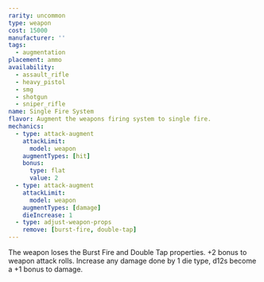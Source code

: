 ```yaml
---
rarity: uncommon
type: weapon
cost: 15000
manufacturer: ''
tags:
  - augmentation
placement: ammo
availability:
  - assault_rifle
  - heavy_pistol
  - smg
  - shotgun
  - sniper_rifle
name: Single Fire System
flavor: Augment the weapons firing system to single fire.
mechanics:
  - type: attack-augment
    attackLimit:
      model: weapon
    augmentTypes: [hit]
    bonus:
      type: flat
      value: 2
  - type: attack-augment
    attackLimit:
      model: weapon
    augmentTypes: [damage]
    dieIncrease: 1
  - type: adjust-weapon-props
    remove: [burst-fire, double-tap]
---
```

The weapon loses the Burst Fire and Double Tap properties. +2 bonus to weapon attack rolls. Increase any damage done by 1 die type, d12s become a +1 bonus to damage.
